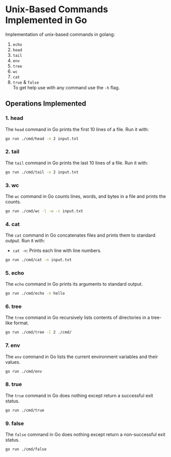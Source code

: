 # Unix-Based Commands Implemented in Go

Implementation of unix-based commands in golang:

1. `echo`
2. `head`
3. `tail`
4. `env`
5. `tree`
6. `wc`
7. `cat`
8. `true` & `false`
   <br>
   To get help use with any command use the `-h` flag.

## Operations Implemented

### 1. head

The `head` command in Go prints the first 10 lines of a file.
Run it with:

```bash
go run ./cmd/head -n 2 input.txt
```

### 2. tail

The `tail` command in Go prints the last 10 lines of a file. Run it with:

```bash
go run ./cmd/tail -n 2 input.txt
```

### 3. wc

The `wc` command in Go counts lines, words, and bytes in a file and prints the counts.

```bash
go run ./cmd/wc -l -w -c input.txt
```

### 4. cat

The `cat` command in Go concatenates files and prints them to standard output. Run it with:

- `cat -n`: Prints each line with line numbers.

```bash
go run ./cmd/cat -n input.txt
```

### 5. echo

The `echo` command in Go prints its arguments to standard output.

```bash
go run ./cmd/echo -n hello
```

### 6. tree

The `tree` command in Go recursively lists contents of directories in a tree-like format.

```bash
go run ./cmd/tree -l 2 ./cmd/
```

### 7. env

The `env` command in Go lists the current environment variables and their values.

```bash
go run ./cmd/env
```

### 8. true

The `true` command in Go does nothing except return a successful exit status.

```bash
go run ./cmd/true
```

### 9. false

The `false` command in Go does nothing except return a non-successful exit status.

```bash
go run ./cmd/false
```
